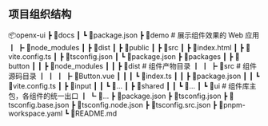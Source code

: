 ## 项目组织结构

📦openx-ui
┣ 📂docs
┃ ┗ 📜package.json
┣ 📂demo # 展示组件效果的 Web 应用
┃ ┣ 📂node_modules
┃ ┣ 📂dist
┃ ┣ 📂public
┃ ┣ 📂src
┃ ┣ 📜index.html
┃ ┣ 📜vite.config.ts
┃ ┣ 📜tsconfig.json
┃ ┗ 📜package.json
┣ 📂packages
┃ ┣ 📂button
┃ ┃ ┣ 📂node_modules
┃ ┃ ┣ 📂dist # 组件产物目录
┃ ┃ ┣ 📂src # 组件源码目录
┃ ┃ ┃ ┣ 📜Button.vue
┃ ┃ ┃ ┗ 📜index.ts
┃ ┃ ┣ 📜package.json
┃ ┃ ┗ 📜vite.config.ts
┃ ┣ 📂input
┃ ┃ ┗ 📜...
┃ ┣ 📂shared
┃ ┃ ┗ 📜...
┃ ┗ 📂ui # 组件库主包，各组件的统一出口
┃ ┗ 📜...
┣ 📜package.json
┣ 📜tsconfig.json
┣ 📜tsconfig.base.json
┣ 📜tsconfig.node.json
┣ 📜tsconfig.src.json
┣ 📜pnpm-workspace.yaml
┗ 📜README.md
